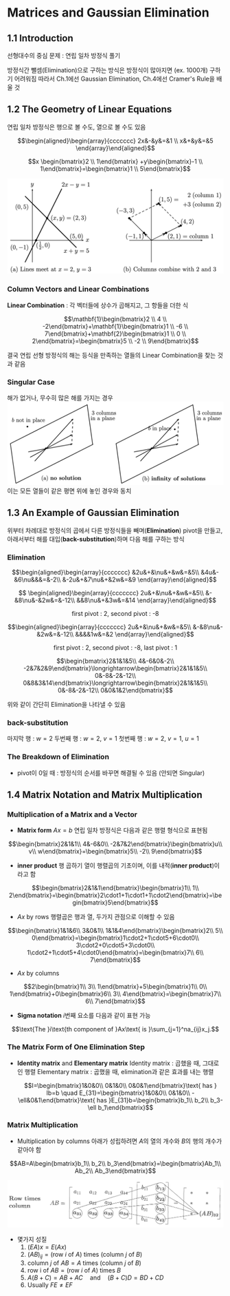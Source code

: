 # Matrices and Gaussian Elimination

## 1.1 Introduction
선형대수의 중심 문제 : 연립 일차 방정식 풀기

방정식간 뺄셈(Elimination)으로 구하는 방식은 방정식이 많아지면 (ex. 1000개) 구하기 어려워짐
따라서 Ch.1에선 Gaussian Elimination, Ch.4에선 Cramer's Rule을 배울 것

## 1.2 The Geometry of Linear Equations
연립 일차 방정식은 행으로 볼 수도, 열으로 볼 수도 있음

$$\begin{aligned}\begin{array}{ccccccc}
2x&-&y&=&1 \\ 
x&+&y&=&5
\end{array}\end{aligned}$$

$$x
\begin{bmatrix}2 \\
1\end{bmatrix}
+y\begin{bmatrix}-1 \\
1\end{bmatrix}=\begin{bmatrix}1 \\
5\end{bmatrix}$$

![1.2.1](images/1.2.1.png)
### Column Vectors and Linear Combinations
**Linear Combination** : 각 벡터들에 상수가 곱해지고, 그 항들을 더한 식

$$\mathbf{1}\begin{bmatrix}2 \\
 4 \\
 -2\end{bmatrix}+\mathbf{1}\begin{bmatrix}1 \\
-6 \\
7\end{bmatrix}+\mathbf{2}\begin{bmatrix}1 \\
0 \\
2\end{bmatrix}=\begin{bmatrix}5 \\
-2 \\
9\end{bmatrix}$$

결국 연립 선형 방정식의 해는 등식을 만족하는 열들의 Linear Combination을 찾는 것과 같음
### Singular Case
해가 없거나, 무수히 많은 해를 가지는 경우
![1.2.2](images/1.2.2.png)
이는 모든 열들이 같은 평면 위에 놓인 경우와 동치

## 1.3 An Example of Gaussian Elimination
위부터 차례대로 방정식의 곱에서 다른 방정식들을 빼며(**Elimination**) pivot을 만들고,
아래서부터 해를 대입(**back-substitution**)하며 다음 해를 구하는 방식

### Elimination

$$\begin{aligned}\begin{array}{ccccccc}
&2u&+&\nu&+&w&=&5\\
&4u&-&6\nu&&&=&-2\\
&-2u&+&7\nu&+&2w&=&9 
\end{array}\end{aligned}$$

$$
\begin{aligned}\begin{array}{ccccccc}
2u&+&\nu&+&w&=&5\\
&-&8\nu&-&2w&=&-12\\
&&8\nu&+&3w&=&14
\end{array}\end{aligned}$$
<center>first pivot : 2, second pivot : -8</center>

$$\begin{aligned}\begin{array}{ccccccc}
2u&+&\nu&+&w&=&5\\
&-&8\nu&-&2w&=&-12\\
&&&&1w&=&2
\end{array}\end{aligned}$$
<center>first pivot : 2, second pivot : -8, last pivot : 1</center>

$$\begin{bmatrix}2&1&1&5\\
4&-6&0&-2\\
-2&7&2&9\end{bmatrix}\longrightarrow\begin{bmatrix}2&1&1&5\\
0&-8&-2&-12\\
0&8&3&14\end{bmatrix}\longrightarrow\begin{bmatrix}2&1&1&5\\
0&-8&-2&-12\\
0&0&1&2\end{bmatrix}$$

위와 같이 간단히 Elimination을 나타낼 수 있음

### back-substitution
마지막 행 : $w = 2$
두번째 행 : $w = 2,\ v = 1$
첫번째 행 : $w = 2,\ v = 1, \ u=1$

### The Breakdown of Elimination
- pivot이 0일 때 : 방정식의 순서를 바꾸면 해결될 수 있음 (안되면 Singular)

## 1.4 Matrix Notation and Matrix Multiplication
### Multiplication of a Matrix and a Vector
- **Matrix form** $Ax=b$
  연립 일차 방정식은 다음과 같은 행렬 형식으로 표현됨

$$\begin{bmatrix}2&1&1\\
4&-6&0\\
-2&7&2\end{bmatrix}\begin{bmatrix}u\\
v\\
w\end{bmatrix}=\begin{bmatrix}5\\
-2\\
9\end{bmatrix}$$


- **inner product**
  행 곱하기 열이 행렬곱의 기초이며, 이를 내적(**inner product**)이라고 함

$$\begin{bmatrix}2&1&1\end{bmatrix}\begin{bmatrix}1\\
1\\
2\end{bmatrix}=\begin{bmatrix}2\cdot1+1\cdot1+1\cdot2\end{bmatrix}=\begin{bmatrix}5\end{bmatrix}$$

- $Ax$ by rows
  행렬곱은 행과 열, 두가지 관점으로 이해할 수 있음

$$\begin{bmatrix}1&1&6\\
3&0&1\\
1&1&4\end{bmatrix}\begin{bmatrix}2\\
5\\
0\end{bmatrix}=\begin{bmatrix}1\cdot2+1\cdot5+6\cdot0\\
3\cdot2+0\cdot5+3\cdot0\\
1\cdot2+1\cdot5+4\cdot0\end{bmatrix}=\begin{bmatrix}7\\
6\\
7\end{bmatrix}$$

- $Ax$ by columns

$$2\begin{bmatrix}1\\
3\\
1\end{bmatrix}+5\begin{bmatrix}1\\
0\\
1\end{bmatrix}+0\begin{bmatrix}6\\
3\\
4\end{bmatrix}=\begin{bmatrix}7\\
6\\
7\end{bmatrix}$$
  

- **Sigma notation**
  $i$번째 요소를 다음과 같이 표현 가능

$$\text{The }i\text{th component of }Ax\text{ is }\sum_{j=1}^na_{ij}x_j.$$

### The Matrix Form of One Elimination Step
- **Identity matrix** and **Elementary matrix**
  Identity matrix : 곱했을 때, 그대로인 행렬
  Elementary matrix : 곱했을 때, elimination과 같은 효과를 내는 행렬

  $$I=\begin{bmatrix}1&0&0\\
  0&1&0\\
  0&0&1\end{bmatrix}\text{ has } Ib=b \quad E_{31}=\begin{bmatrix}1&0&0\\
  0&1&0\\
  -\ell&0&1\end{bmatrix}\text{ has }E_{31}b=\begin{bmatrix}b_1\\
  b_2\\
  b_3-\ell b_1\end{bmatrix}$$

### Matrix Multiplication
- Multiplication by columns
  아래가 성립하려면 $A$의 열의 개수와 $B$의 행의 개수가 같아야 함

$$AB=A\begin{bmatrix}b_1\\
b_2\\
b_3\end{bmatrix}=\begin{bmatrix}Ab_1\\
Ab_2\\
Ab_3\end{bmatrix}$$

![1.4.1](images/1.4.1.png)
- 몇가지 성질
  1. $(EA)x = E(Ax)$
  2. $(AB)_{ij}=(\text{row }i\text{ of }A)\text{ times }(\text{column }j\text{ of }B)$
  3. $\text{column }j\text{ of }AB=A\text{ times }(\text{column }j\text{ of }B)$
  4. $\text{row i of }AB=(\text{row }i\text{ of }A)\text{ times }B$
  5. $A(B+C)=AB+AC\quad\mathrm{and}\quad(B+C)D=BD+CD$
  6. $\text{Usually}\ FE\neq EF$

